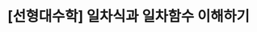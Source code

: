 ---
title:  "[선형대수학] 일차식과 일차함수 이해하기"
layout: single

categories: "Math"
tags: [""]

toc: true
toc_sticky: true
toc_label : "목차"
toc_icon: "bars"
published: false
---